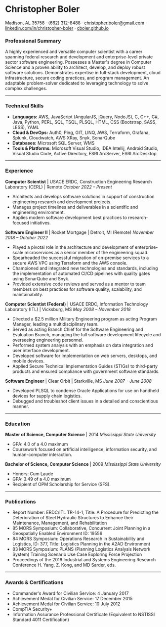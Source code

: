 # Christopher Boler
Madison, AL 35758 · (662) 312-8488 · christopher.boler@gmail.com · [linkedin.com/in/christopher-boler](https://www.linkedin.com/in/christopher-boler-816422139) · [cboler.github.io](https://cboler.github.io)

### Professional Summary
A highly experienced and versatile computer scientist with a career spanning federal research and development and enterprise-level private sector software engineering. Possesses a Master's degree in Computer Science and a proven ability to architect, develop, and deploy robust software solutions. Demonstrates expertise in full-stack development, cloud infrastructure, secure coding practices, and program management. An adaptable problem-solver dedicated to leveraging technology to solve complex challenges.

---
### Technical Skills
* **Languages:** AWS, JavaScript (AngularJS, jQuery, NodeJS), C, C++, C#, Java, Python, PERL, SQL, TSQL, PLSQL, HTML, CSS (Bootstrap, SASS, LESS), YAML
* **Cloud & DevOps:** Auth0, Ping, GIT, LINQ, AWS, Terraform, Grafana, Splunk, Cloudwatch, AWS XRay, Snyk, SonarQube
* **Databases:** Microsoft SQL Server, WMS
* **Tools & Platforms:** Microsoft Visual Studio, IDEA Intellij, Android Studio, Visual Studio Code, Active Directory, ESRI ArcServer, ESRI ArcDesktop

---
### Experience
**Computer Scientist** | USACE ERDC, Construction Engineering Research Laboratory (CERL) | Remote
*October 2022 – Present*
* Architects and develops software solutions in support of construction engineering research and development projects.
* Manages project timelines and deliverables in a scientific and engineering environment.
* Applies modern software development best practices to research-focused initiatives.

**Software Engineer II** | Rocket Mortgage | Detroit, MI (Remote)
*November 2018 – October 2022*
* Played a pivotal role in the architecture and development of enterprise-scale microservices as a senior member of the engineering squad.
* Spearheaded the successful migration of on-premise services to a secure AWS VPC using Terraform and the AWS console.
* Championed and integrated new technologies and standards, including the implementation of automated CI/CD pipelines with quality gates using SonarQube and Snyk.
* Provided extensive code reviews and served as a mentor to team members on best practices for software quality, scalability, and maintainability.

**Computer Scientist (Federal)** | USACE ERDC, Information Technology Laboratory (ITL) | Vicksburg, MS
*May 2008 – November 2018*
* Directed a $2.5 million Military Engineering program as acting Program Manager, leading a multidisciplinary team.
* Served as acting Branch Chief for the Software Engineering and Evaluation Branch, managing the full software development lifecycle and overseeing engineering personnel.
* Performed system analysis with an emphasis on data integration and user interface development.
* Developed software for implementation on web servers, desktops, and mobile devices.
* Applied Secure Technical Implementation Guides (STIGs) to third-party products and ensured compliance with government software standards.

**Software Engineer** | Clear Orbit | Starkville, MS
*June 2007 – June 2008*
* Developed PLSQL to condense Oracle Applications for use on handheld devices for supply chain logistics.
* Debugged and troubleshot client issues in a detailed and conscientious manner.

---
### Education
**Master of Science, Computer Science** | 2014
*Mississippi State University*
* GPA: 4.0 of a 4.0 maximum
* Coursework focused on artificial intelligence, information security, and human-computer interaction.

**Bachelor of Science, Computer Science** | 2009
*Mississippi State University*
* Honors: Cum Laude
* GPA: 3.49 of a 4.0 maximum
* Recipient of OPM Scholarship for Service (SFS).

---
### Publications
* Report Number: ERDC/ITL TR-14-1, Title: A Procedure for Predicting the Deterioration of Steel Hydraulic Structures to Enhance their Maintenance, Management, and Rehabilitation
* 85 MORS Symposium: Collaborative, Concurrent Joint Planning in a Geospatially Enabled Environment ID: 19556
* 84 MORS Symposium: Operations Research in Sustainability and Logistics, ID: 377, Title: Logistics Planning in the A2AD Environment
* 83 MORS Symposium: PLANS (Planning Logistics Analysis Network System) Training Scenario Use Case Exploring Force Projection
* Proceedings of the 2016 Industrial and Systems Engineering Research Conference H. Yang, Z. Kong, and MD Sarder, eds.

---
### Awards & Certifications
* Commander's Award for Civilian Service: 4 January 2017
* Achievement Medal for Civilian Service: 17 December 2015
* Achievement Medal for Civilian Service: 10 July 2012
* CompTIA Security+
* Information Assurance Professional Certificate (Equivalent to NSTISSI Standard 4011 Certification)